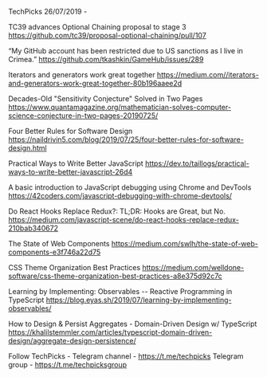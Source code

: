 TechPicks 26/07/2019 -

TC39 advances Optional Chaining proposal to stage 3
https://github.com/tc39/proposal-optional-chaining/pull/107

“My GitHub account has been restricted due to US sanctions as I live in Crimea.”
https://github.com/tkashkin/GameHub/issues/289

Iterators and generators work great together
https://medium.com//iterators-and-generators-work-great-together-80b196aaee2d

Decades-Old "Sensitivity Conjecture" Solved in Two Pages
https://www.quantamagazine.org/mathematician-solves-computer-science-conjecture-in-two-pages-20190725/

Four Better Rules for Software Design
https://naildrivin5.com/blog/2019/07/25/four-better-rules-for-software-design.html

Practical Ways to Write Better JavaScript
https://dev.to/taillogs/practical-ways-to-write-better-javascript-26d4

A basic introduction to JavaScript debugging using Chrome and DevTools
https://42coders.com/javascript-debugging-with-chrome-devtools/

Do React Hooks Replace Redux?: TL;DR: Hooks are Great, but No.
https://medium.com/javascript-scene/do-react-hooks-replace-redux-210bab340672

The State of Web Components
https://medium.com/swlh/the-state-of-web-components-e3f746a22d75

CSS Theme Organization Best Practices
https://medium.com/welldone-software/css-theme-organization-best-practices-a8e375d92c7c

Learning by Implementing: Observables -- Reactive Programming in TypeScript
https://blog.eyas.sh/2019/07/learning-by-implementing-observables/

How to Design & Persist Aggregates - Domain-Driven Design w/ TypeScript
https://khalilstemmler.com/articles/typescript-domain-driven-design/aggregate-design-persistence/

Follow TechPicks -
Telegram channel - https://t.me/techpicks
Telegram group - https://t.me/techpicksgroup